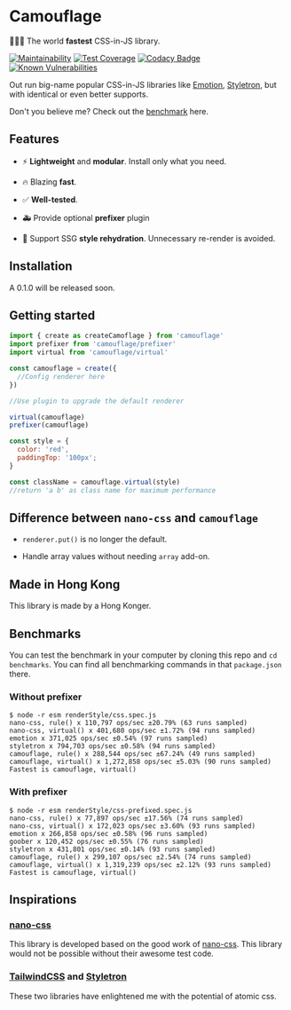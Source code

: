 # Camouflage

:rocket::rocket::rocket: The world **fastest** CSS-in-JS library.

[![Maintainability](https://api.codeclimate.com/v1/badges/37576126acb783f17c77/maintainability)](https://codeclimate.com/github/winston0410/camouflage/maintainability) [![Test Coverage](https://api.codeclimate.com/v1/badges/37576126acb783f17c77/test_coverage)](https://codeclimate.com/github/winston0410/camouflage/test_coverage) [![Codacy Badge](https://app.codacy.com/project/badge/Grade/30027259349b45ef8cdc73711f17859c)](https://www.codacy.com/gh/winston0410/camouflage/dashboard?utm_source=github.com&utm_medium=referral&utm_content=winston0410/camouflage&utm_campaign=Badge_Grade) [![Known Vulnerabilities](https://snyk.io/test/github/winston0410/camouflage/badge.svg?targetFile=package.json)](https://snyk.io/test/github/winston0410/camouflage?targetFile=package.json)

Out run big-name popular CSS-in-JS libraries like [Emotion](https://github.com/emotion-js/emotion), [Styletron](https://github.com/styletron/styletron), but with identical or even better supports.

Don't you believe me? Check out the [benchmark](https://github.com/winston0410/camouflage/#benchmarks) here.

## Features

- :zap: **Lightweight** and **modular**. Install only what you need.

- :fire: Blazing **fast**.

- :white_check_mark: **Well-tested**.

- :ambulance: Provide optional **prefixer** plugin

- :construction: Support SSG **style rehydration**. Unnecessary re-render is avoided.

## Installation

A 0.1.0 will be released soon.

## Getting started

```javascript
import { create as createCamoflage } from 'camouflage'
import prefixer from 'camouflage/prefixer'
import virtual from 'camouflage/virtual'

const camouflage = create({
  //Config renderer here
})

//Use plugin to upgrade the default renderer

virtual(camouflage)
prefixer(camouflage)

const style = {
  color: 'red',
  paddingTop: '100px';
}

const className = camouflage.virtual(style)
//return 'a b' as class name for maximum performance
```

## Difference between `nano-css` and `camouflage`

- `renderer.put()` is no longer the default.

- Handle array values without needing `array` add-on.

## Made in Hong Kong

This library is made by a Hong Konger.

## Benchmarks

You can test the benchmark in your computer by cloning this repo and `cd benchmarks`. You can find all benchmarking commands in that `package.json` there.

### Without prefixer

```markdownify
$ node -r esm renderStyle/css.spec.js
nano-css, rule() x 110,797 ops/sec ±20.79% (63 runs sampled)
nano-css, virtual() x 401,680 ops/sec ±1.72% (94 runs sampled)
emotion x 371,025 ops/sec ±0.54% (97 runs sampled)
styletron x 794,703 ops/sec ±0.58% (94 runs sampled)
camouflage, rule() x 288,544 ops/sec ±67.24% (49 runs sampled)
camouflage, virtual() x 1,272,858 ops/sec ±5.03% (90 runs sampled)
Fastest is camouflage, virtual()
```

### With prefixer

```markdownify
$ node -r esm renderStyle/css-prefixed.spec.js
nano-css, rule() x 77,897 ops/sec ±17.56% (74 runs sampled)
nano-css, virtual() x 172,023 ops/sec ±3.60% (93 runs sampled)
emotion x 266,858 ops/sec ±0.58% (96 runs sampled)
goober x 120,452 ops/sec ±0.55% (76 runs sampled)
styletron x 431,801 ops/sec ±0.14% (93 runs sampled)
camouflage, rule() x 299,107 ops/sec ±2.54% (74 runs sampled)
camouflage, virtual() x 1,319,239 ops/sec ±2.12% (93 runs sampled)
Fastest is camouflage, virtual()
```

## Inspirations

### [nano-css](https://github.com/streamich/nano-css)

This library is developed based on the good work of [nano-css](https://github.com/streamich/nano-css). This library would not be possible without their awesome test code.

### [TailwindCSS](https://tailwindcss.com/) and [Styletron](https://www.styletron.org/)

These two libraries have enlightened me with the potential of atomic css.
